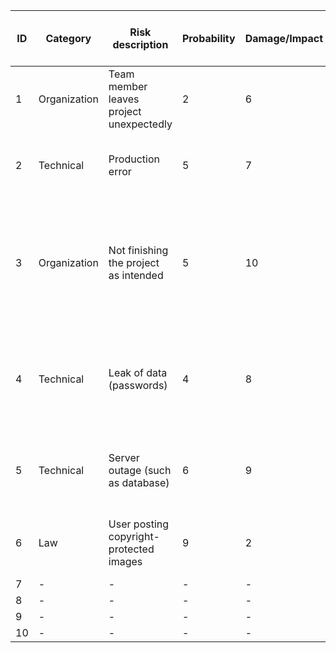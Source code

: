 | ID | Category | Risk description | Probability | Damage/Impact | Risk Score (P x D) | Mitigation strategy | Indicator | Contingency plan | Responsible | Status | Update date |
| - | - | - | - | - | - | - | - | - | - | - | - |
| 1 | Organization | Team member leaves project unexpectedly | 2 | 6 | 12 | Reasons outside our influence | Worsening grades, absence | Split the work up, since we are 5 people; good documentation | Scrum Master | Open | 14.12.2023 |
| 2 | Technical | Production error | 5 | 7 | 35 | Lots of Testing; Test/feature pipelines; Code Reviews | Customer feedback, Pipeline errors or systematic problems | Prioritizing the search and fix of the production pipeline  | Product Owner | Open | 14.12.2023 |
| 3 | Organization | Not finishing the project as intended | 5 | 10 | 50 | Scrum Events (Refining the backlog, tracking the dates); Modular architekture (focus on main components) | Backlog still full when nearing the deadline | Focus on finishing the main unfinished components, not starting anything new | Scrum Master | Open | 14.12.2023 |
| 4 | Technical | Leak of data (passwords) | 4 | 8 | 32 | Encrypting serverside data (Hashing and Salting), using as minimal information as possible | Unusual activities, user complaints etcs | Checking the impact of the leak (how much, which information), informing impacted users | Whole team | Open | 14.12.2023 |
| 5 | Technical | Server outage (such as database) | 6 | 9 | 54 | Using multiple instances to switch between them | Slow or no response time, Reloading not possible  | Rebooting the system or switch to other instances while fixing impacted one | Database-Team | Open | 14.12.2023 |
| 6 | Law | User posting copyright-protected images | 9 | 2 | 18 | Moderators or administrators, looking over several sections | User/copyright holder complaints | Removing such posts and enforcing our policy | Whole team | Open | 14.12.2023 |
| 7 | - | - | - | - | - | - | - | - | - | - | - |
| 8 | - | - | - | - | - | - | - | - | - | - | - |
| 9 | - | - | - | - | - | - | - | - | - | - | - |
| 10 | - | - | - | - | - | - | - | - | - | - | - |


